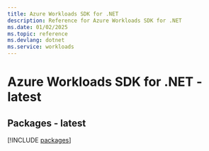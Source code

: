 ```yaml
---
title: Azure Workloads SDK for .NET
description: Reference for Azure Workloads SDK for .NET
ms.date: 01/02/2025
ms.topic: reference
ms.devlang: dotnet
ms.service: workloads
---
```

# Azure Workloads SDK for .NET - latest
## Packages - latest
[!INCLUDE [packages](workloads-index.md)]